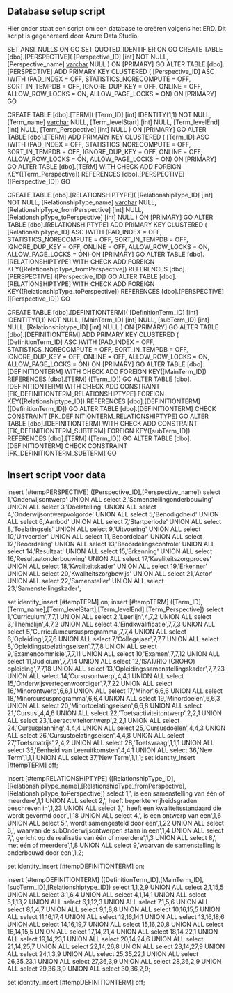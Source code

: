 ## Database setup script

Hier onder staat een script om een database te creëren volgens het ERD. Dit script is gegenereerd door Azure Data Studio.

SET ANSI_NULLS ON
GO
SET QUOTED_IDENTIFIER ON
GO
CREATE TABLE [dbo].[PERSPECTIVE](
[Perspective_ID] [int] NOT NULL,
[Perspective_name] [varchar](255) NULL
) ON [PRIMARY]
GO
ALTER TABLE [dbo].[PERSPECTIVE] ADD PRIMARY KEY CLUSTERED
(
[Perspective_ID] ASC
)WITH (PAD_INDEX = OFF, STATISTICS_NORECOMPUTE = OFF, SORT_IN_TEMPDB = OFF, IGNORE_DUP_KEY = OFF, ONLINE = OFF, ALLOW_ROW_LOCKS = ON, ALLOW_PAGE_LOCKS = ON) ON [PRIMARY]
GO

CREATE TABLE [dbo].[TERM](
[Term_ID] [int] IDENTITY(1,1) NOT NULL,
[Term_name] [varchar](255) NULL,
[Term_levelStart] [int] NULL,
[Term_levelEnd] [int] NULL,
[Term_Perspective] [int] NULL
) ON [PRIMARY]
GO
ALTER TABLE [dbo].[TERM] ADD PRIMARY KEY CLUSTERED
(
[Term_ID] ASC
)WITH (PAD_INDEX = OFF, STATISTICS_NORECOMPUTE = OFF, SORT_IN_TEMPDB = OFF, IGNORE_DUP_KEY = OFF, ONLINE = OFF, ALLOW_ROW_LOCKS = ON, ALLOW_PAGE_LOCKS = ON) ON [PRIMARY]
GO
ALTER TABLE [dbo].[TERM] WITH CHECK ADD FOREIGN KEY([Term_Perspective])
REFERENCES [dbo].[PERSPECTIVE] ([Perspective_ID])
GO

CREATE TABLE [dbo].[RELATIONSHIPTYPE](
[RelationshipType_ID] [int] NOT NULL,
[RelationshipType_name] [varchar](255) NULL,
[RelationshipType_fromPerspective] [int] NULL,
[RelationshipType_toPerspective] [int] NULL
) ON [PRIMARY]
GO
ALTER TABLE [dbo].[RELATIONSHIPTYPE] ADD PRIMARY KEY CLUSTERED
(
[RelationshipType_ID] ASC
)WITH (PAD_INDEX = OFF, STATISTICS_NORECOMPUTE = OFF, SORT_IN_TEMPDB = OFF, IGNORE_DUP_KEY = OFF, ONLINE = OFF, ALLOW_ROW_LOCKS = ON, ALLOW_PAGE_LOCKS = ON) ON [PRIMARY]
GO
ALTER TABLE [dbo].[RELATIONSHIPTYPE] WITH CHECK ADD FOREIGN KEY([RelationshipType_fromPerspective])
REFERENCES [dbo].[PERSPECTIVE] ([Perspective_ID])
GO
ALTER TABLE [dbo].[RELATIONSHIPTYPE] WITH CHECK ADD FOREIGN KEY([RelationshipType_toPerspective])
REFERENCES [dbo].[PERSPECTIVE] ([Perspective_ID])
GO

CREATE TABLE [dbo].[DEFINITIONTERM](
[DefinitionTerm_ID] [int] IDENTITY(1,1) NOT NULL,
[MainTerm_ID] [int] NULL,
[subTerm_ID] [int] NULL,
[Relationshiptype_ID] [int] NULL
) ON [PRIMARY]
GO
ALTER TABLE [dbo].[DEFINITIONTERM] ADD PRIMARY KEY CLUSTERED
(
[DefinitionTerm_ID] ASC
)WITH (PAD_INDEX = OFF, STATISTICS_NORECOMPUTE = OFF, SORT_IN_TEMPDB = OFF, IGNORE_DUP_KEY = OFF, ONLINE = OFF, ALLOW_ROW_LOCKS = ON, ALLOW_PAGE_LOCKS = ON) ON [PRIMARY]
GO
ALTER TABLE [dbo].[DEFINITIONTERM] WITH CHECK ADD FOREIGN KEY([MainTerm_ID])
REFERENCES [dbo].[TERM] ([Term_ID])
GO
ALTER TABLE [dbo].[DEFINITIONTERM] WITH CHECK ADD CONSTRAINT [FK_DEFINITIONTERM_RELATIONSHIPTYPE] FOREIGN KEY([Relationshiptype_ID])
REFERENCES [dbo].[DEFINITIONTERM] ([DefinitionTerm_ID])
GO
ALTER TABLE [dbo].[DEFINITIONTERM] CHECK CONSTRAINT [FK_DEFINITIONTERM_RELATIONSHIPTYPE]
GO
ALTER TABLE [dbo].[DEFINITIONTERM] WITH CHECK ADD CONSTRAINT [FK_DEFINITIONTERM_SUBTERM] FOREIGN KEY([subTerm_ID])
REFERENCES [dbo].[TERM] ([Term_ID])
GO
ALTER TABLE [dbo].[DEFINITIONTERM] CHECK CONSTRAINT [FK_DEFINITIONTERM_SUBTERM]
GO

## Insert script voor data

insert [#tempPERSPECTIVE] ([Perspective_ID],[Perspective_name])
select 1,'Onderwijsontwerp' UNION ALL
select 2,'Samenstellingonderbouwing' UNION ALL
select 3,'Doelstelling' UNION ALL
select 4,'Onderwijsontwerpvolgorde' UNION ALL
select 5,'Benodigdheid' UNION ALL
select 6,'Aanbod' UNION ALL
select 7,'Startperiode' UNION ALL
select 8,'Toelatingseis' UNION ALL
select 9,'Uitvoering' UNION ALL
select 10,'Uitvoerder' UNION ALL
select 11,'Beoordelaar' UNION ALL
select 12,'Beoordeling' UNION ALL
select 13,'Beoordelingscontrole' UNION ALL
select 14,'Resultaat' UNION ALL
select 15,'Erkenning' UNION ALL
select 16,'Resultaatonderbouwing' UNION ALL
select 17,'Kwaliteitszorgproces' UNION ALL
select 18,'Kwaliteitskader' UNION ALL
select 19,'Erkenner' UNION ALL
select 20,'Kwaliteitszorgbewijs' UNION ALL
select 21,'Actor' UNION ALL
select 22,'Samensteller' UNION ALL
select 23,'Samenstellingskader';

set identity_insert [#tempTERM] on;
insert [#tempTERM] ([Term_ID],[Term_name],[Term_levelStart],[Term_levelEnd],[Term_Perspective])
select 1,'Curriculum',7,7,1 UNION ALL
select 2,'Leerlijn',4,7,2 UNION ALL
select 3,'Themalijn',4,7,2 UNION ALL
select 4,'Eindkwalificatie',7,7,3 UNION ALL
select 5,'Curriculumcursusprogramma',7,7,4 UNION ALL
select 6,'Opleiding',7,7,6 UNION ALL
select 7,'Collegejaar',7,7,7 UNION ALL
select 8,'Opleidingstoelatingseisen',7,7,8 UNION ALL
select 9,'Examencommisie',7,7,11 UNION ALL
select 10,'Examen',7,7,12 UNION ALL
select 11,'Judicium',7,7,14 UNION ALL
select 12,'ISAT/RIO (CROHO) opleiding',7,7,18 UNION ALL
select 13,'Opleidingssamenstellingskader',7,7,23 UNION ALL
select 14,'Cursusontwerp',4,4,1 UNION ALL
select 15,'Onderwijsvertegenwoordiger',7,7,22 UNION ALL
select 16,'Minorontwerp',6,6,1 UNION ALL
select 17,'Minor',6,6,6 UNION ALL
select 18,'Minorcursusprogramma',6,6,4 UNION ALL
select 19,'Minordoelen',6,6,3 UNION ALL
select 20,'Minortoelatingseisen',6,6,8 UNION ALL
select 21,'Cursus',4,4,6 UNION ALL
select 22,'Toetsactiviteitontwerp',2,2,1 UNION ALL
select 23,'Leeractiviteitontwerp',2,2,1 UNION ALL
select 24,'Cursusplanning',4,4,4 UNION ALL
select 25,'Cursusdoelen',4,4,3 UNION ALL
select 26,'Cursustoelatingseisen',4,4,8 UNION ALL
select 27,'Toetsmatrijs',2,4,2 UNION ALL
select 28,'Toetsvraag',1,1,1 UNION ALL
select 35,'Eenheid van Leeruitkomsten',4,4,1 UNION ALL
select 36,'New Term',1,1,1 UNION ALL
select 37,'New Term',1,1,1;
set identity_insert [#tempTERM] off;

insert [#tempRELATIONSHIPTYPE] ([RelationshipType_ID],[RelationshipType_name],[RelationshipType_fromPerspective],[RelationshipType_toPerspective])
select 1,', is een samenstelling van één of meerdere',1,1 UNION ALL
select 2,', heeft beperkte vrijheidsgraden beschreven in',1,23 UNION ALL
select 3,', heeft een kwaliteitsstandaard die wordt gevormd door',1,18 UNION ALL
select 4,', is een ontwerp van een',1,6 UNION ALL
select 5,', wordt samengesteld door een',1,22 UNION ALL
select 6,', waarvan de subOnderwijsontwerpen staan in een',1,4 UNION ALL
select 7,', gericht op de realisatie van één of meerdere',1,3 UNION ALL
select 8,', met één of meerdere',1,8 UNION ALL
select 9,'waarvan de samenstelling is onderbouwd door een',1,2;

set identity_insert [#tempDEFINITIONTERM] on;

insert [#tempDEFINITIONTERM] ([DefinitionTerm_ID],[MainTerm_ID],[subTerm_ID],[Relationshiptype_ID])
select 1,1,2,9 UNION ALL
select 2,1,15,5 UNION ALL
select 3,1,6,4 UNION ALL
select 4,1,14,1 UNION ALL
select 5,1,13,2 UNION ALL
select 6,1,12,3 UNION ALL
select 7,1,5,6 UNION ALL
select 8,1,4,7 UNION ALL
select 9,1,8,8 UNION ALL
select 10,16,15,5 UNION ALL
select 11,16,17,4 UNION ALL
select 12,16,14,1 UNION ALL
select 13,16,18,6 UNION ALL
select 14,16,19,7 UNION ALL
select 15,16,20,8 UNION ALL
select 16,14,15,5 UNION ALL
select 17,14,21,4 UNION ALL
select 18,14,22,1 UNION ALL
select 19,14,23,1 UNION ALL
select 20,14,24,6 UNION ALL
select 21,14,25,7 UNION ALL
select 22,14,26,8 UNION ALL
select 23,14,27,9 UNION ALL
select 24,1,3,9 UNION ALL
select 25,35,22,1 UNION ALL
select 26,35,23,1 UNION ALL
select 27,36,3,9 UNION ALL
select 28,36,2,9 UNION ALL
select 29,36,3,9 UNION ALL
select 30,36,2,9;

set identity_insert [#tempDEFINITIONTERM] off;
